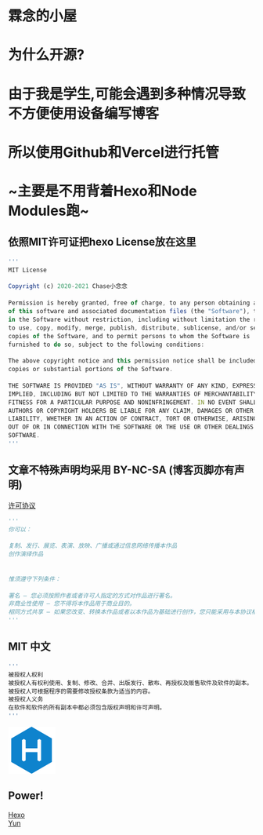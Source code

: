 # 霖念的小屋  
# 为什么开源?  
# 由于我是学生,可能会遇到多种情况导致不方便使用设备编写博客 
# 所以使用Github和Vercel进行托管  
# ~主要是不用背着Hexo和Node Modules跑~  
## 依照MIT许可证把hexo License放在这里  
```javascript
'''
MIT License

Copyright (c) 2020-2021 Chase小念念

Permission is hereby granted, free of charge, to any person obtaining a copy
of this software and associated documentation files (the "Software"), to deal
in the Software without restriction, including without limitation the rights
to use, copy, modify, merge, publish, distribute, sublicense, and/or sell
copies of the Software, and to permit persons to whom the Software is
furnished to do so, subject to the following conditions:

The above copyright notice and this permission notice shall be included in all
copies or substantial portions of the Software.

THE SOFTWARE IS PROVIDED "AS IS", WITHOUT WARRANTY OF ANY KIND, EXPRESS OR
IMPLIED, INCLUDING BUT NOT LIMITED TO THE WARRANTIES OF MERCHANTABILITY,
FITNESS FOR A PARTICULAR PURPOSE AND NONINFRINGEMENT. IN NO EVENT SHALL THE
AUTHORS OR COPYRIGHT HOLDERS BE LIABLE FOR ANY CLAIM, DAMAGES OR OTHER
LIABILITY, WHETHER IN AN ACTION OF CONTRACT, TORT OR OTHERWISE, ARISING FROM,
OUT OF OR IN CONNECTION WITH THE SOFTWARE OR THE USE OR OTHER DEALINGS IN THE
SOFTWARE.
'''
```
## 文章不特殊声明均采用 BY-NC-SA (博客页脚亦有声明)
[许可协议](https://creativecommons.org/licenses/by-nc-sa/4.0/deed.zh)
```python
'''
你可以：

复制、发行、展览、表演、放映、广播或通过信息网络传播本作品
创作演绎作品
 

惟须遵守下列条件：

署名 — 您必须按照作者或者许可人指定的方式对作品进行署名。
非商业性使用 — 您不得将本作品用于商业目的。
相同方式共享 — 如果您改变、转换本作品或者以本作品为基础进行创作，您只能采用与本协议相同的许可协议发布基于本作品的演绎作品。
'''
```
## MIT 中文
```javascript
'''
被授权人权利
被授权人有权利使用、复制、修改、合并、出版发行、散布、再授权及贩售软件及软件的副本。
被授权人可根据程序的需要修改授权条款为适当的内容。
被授权人义务
在软件和软件的所有副本中都必须包含版权声明和许可声明。
'''
```
![Hexo Logo](https://github.com/vercel/vercel/blob/master/packages/frameworks/logos/hexo.svg)
## Power!  
[Hexo](https://hexo.io/zh-cn/)  
[Yun](https://yun.yunyoujun.cn/)
 
